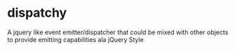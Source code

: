 # dispatchy
A jquery like event emitter/dispatcher that could be mixed with other objects to provide emitting capabilities ala jQuery Style
